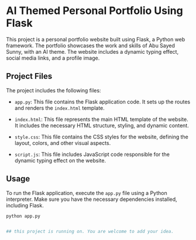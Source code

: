 # AI Themed Personal Portfolio Using Flask

This project is a personal portfolio website built using Flask, a Python web framework. The portfolio showcases the work and skills of Abu Sayed Sunny, with an AI theme. The website includes a dynamic typing effect, social media links, and a profile image.

## Project Files

The project includes the following files:

- `app.py`: This file contains the Flask application code. It sets up the routes and renders the `index.html` template.

- `index.html`: This file represents the main HTML template of the website. It includes the necessary HTML structure, styling, and dynamic content.

- `style.css`: This file contains the CSS styles for the website, defining the layout, colors, and other visual aspects.

- `script.js`: This file includes JavaScript code responsible for the dynamic typing effect on the website.

## Usage

To run the Flask application, execute the `app.py` file using a Python interpreter. Make sure you have the necessary dependencies installed, including Flask.

```bash
python app.py


## this project is running on. You are welcome to add your idea.
